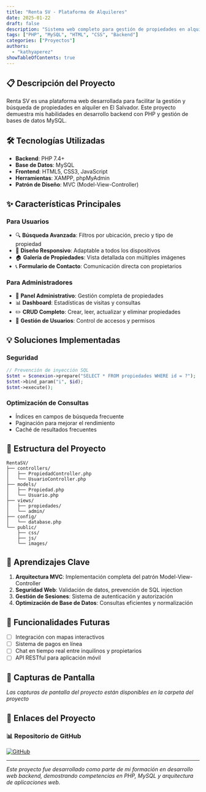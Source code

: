 ```yaml
---
title: "Renta SV - Plataforma de Alquileres"
date: 2025-01-22
draft: false
description: "Sistema web completo para gestión de propiedades en alquiler en El Salvador"
tags: ["PHP", "MySQL", "HTML", "CSS", "Backend"]
categories: ["Proyectos"]
authors:
  - "kathyaperez"
showTableOfContents: true
---
```


## 📋 Descripción del Proyecto

Renta SV es una plataforma web desarrollada para facilitar la gestión y búsqueda de propiedades en alquiler en El Salvador. Este proyecto demuestra mis habilidades en desarrollo backend con PHP y gestión de bases de datos MySQL.

## 🛠️ Tecnologías Utilizadas

- **Backend**: PHP 7.4+
- **Base de Datos**: MySQL
- **Frontend**: HTML5, CSS3, JavaScript
- **Herramientas**: XAMPP, phpMyAdmin
- **Patrón de Diseño**: MVC (Model-View-Controller)

## ✨ Características Principales

### Para Usuarios
- 🔍 **Búsqueda Avanzada**: Filtros por ubicación, precio y tipo de propiedad
- 📱 **Diseño Responsivo**: Adaptable a todos los dispositivos
- 🏠 **Galería de Propiedades**: Vista detallada con múltiples imágenes
- 📞 **Formulario de Contacto**: Comunicación directa con propietarios

### Para Administradores
- 🔐 **Panel Administrativo**: Gestión completa de propiedades
- 📊 **Dashboard**: Estadísticas de visitas y consultas
- ✏️ **CRUD Completo**: Crear, leer, actualizar y eliminar propiedades
- 👥 **Gestión de Usuarios**: Control de accesos y permisos

## 💡 Soluciones Implementadas

### Seguridad
```php
// Prevención de inyección SQL
$stmt = $conexion->prepare("SELECT * FROM propiedades WHERE id = ?");
$stmt->bind_param("i", $id);
$stmt->execute();
```

### Optimización de Consultas
- Índices en campos de búsqueda frecuente
- Paginación para mejorar el rendimiento
- Caché de resultados frecuentes

## 📂 Estructura del Proyecto

```
RentaSV/
├── controllers/
│   ├── PropiedadController.php
│   └── UsuarioController.php
├── models/
│   ├── Propiedad.php
│   └── Usuario.php
├── views/
│   ├── propiedades/
│   └── admin/
├── config/
│   └── database.php
└── public/
    ├── css/
    ├── js/
    └── images/
```

## 🎯 Aprendizajes Clave

1. **Arquitectura MVC**: Implementación completa del patrón Model-View-Controller
2. **Seguridad Web**: Validación de datos, prevención de SQL injection
3. **Gestión de Sesiones**: Sistema de autenticación y autorización
4. **Optimización de Base de Datos**: Consultas eficientes y normalización

## 🚀 Funcionalidades Futuras

- [ ] Integración con mapas interactivos
- [ ] Sistema de pagos en línea
- [ ] Chat en tiempo real entre inquilinos y propietarios
- [ ] API RESTful para aplicación móvil

## 📸 Capturas de Pantalla

*Las capturas de pantalla del proyecto están disponibles en la carpeta del proyecto*

## 🔗 Enlaces del Proyecto

### 📊 Repositorio de GitHub

[![GitHub](https://img.shields.io/badge/GitHub-PBS--Mentoring--3era--Edicion%2FRentalKathyaPerez-181717?style=for-the-badge&logo=github)](https://github.com/PBS-Mentoring-3era-Edicion/RentalKathyaPerez)

---

*Este proyecto fue desarrollado como parte de mi formación en desarrollo web backend, demostrando competencias en PHP, MySQL y arquitectura de aplicaciones web.*